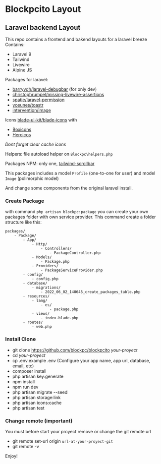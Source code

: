 # Blockpcito Layout

## Laravel backend Layout

This repo contains a frontend and bakend layouts for a laravel breeze  
Contains:
- Laravel 9
- Tailwind
- Livewire
- Alpine JS

Packages for laravel:
- [barryvdh/laravel-debugbar](https://github.com/barryvdh/laravel-debugbar) (for only dev)
- [christophrumpel/missing-livewire-assertions](https://github.com/christophrumpel/missing-livewire-assertions)
- [spatie/laravel-permission](https://spatie.be/index.php/docs/laravel-permission)
- [yoeunes/toastr](https://github.com/yoeunes/toastr) 
- [intervention/image](http://image.intervention.io/)

Icons [blade-ui-kit/blade-icons](https://github.com/blade-ui-kit/blade-icons) with 
- [Boxicons](https://github.com/mallardduck/blade-boxicons)
- [Heroicos](https://github.com/blade-ui-kit/blade-heroicons)

_Dont forget clear cache icons_

Helpers: file autoload helper on `Blockpc\helpers.php`

Packages NPM: only one, [tailwind-scrollbar](https://github.com/adoxography/tailwind-scrollbar)

This packages includes a model `Profile` (one-to-one for user) and model `Image` (polimorphic model)

And change some components from the original laravel install.

### Create Package

with command `php artisan blockpc:package` you can create your own packages folder with own service provider.
This command create a folder structure like this:
```
packages/
    - Package/
        - App/
            - Http/
                - Controllers/
                    - PackageController.php
            - Models/
                - Package.php
            - Providers/
                - PackageServiceProvider.php
        - config/
            - config.php
        - database/
            - migrations/
                - 2022_06_02_140645_create_packages_table.php
        - resources/
            - lang/
                - es/
                    - package.php
            - views/
                - index.blade.php
        - routes/
            - web.php
```

### Install Clone

- git clone https://github.com/blockpc/blockpcito _your-proyect_
- cd _your-proyect_
- cp .env.example .env (Configure your app name, app url, database, email, etc)
- composer install
- php artisan key:generate
- npm install
- npm run dev
- php artisan migrate --seed
- php artisan storage:link
- php artisan icons:cache
- php artisan test

### Change remote (important)

You must before start your proyect remove or change the git remote url

- git remote set-url origin `url-at-your-proyect-git`
- git remote -v

Enjoy!